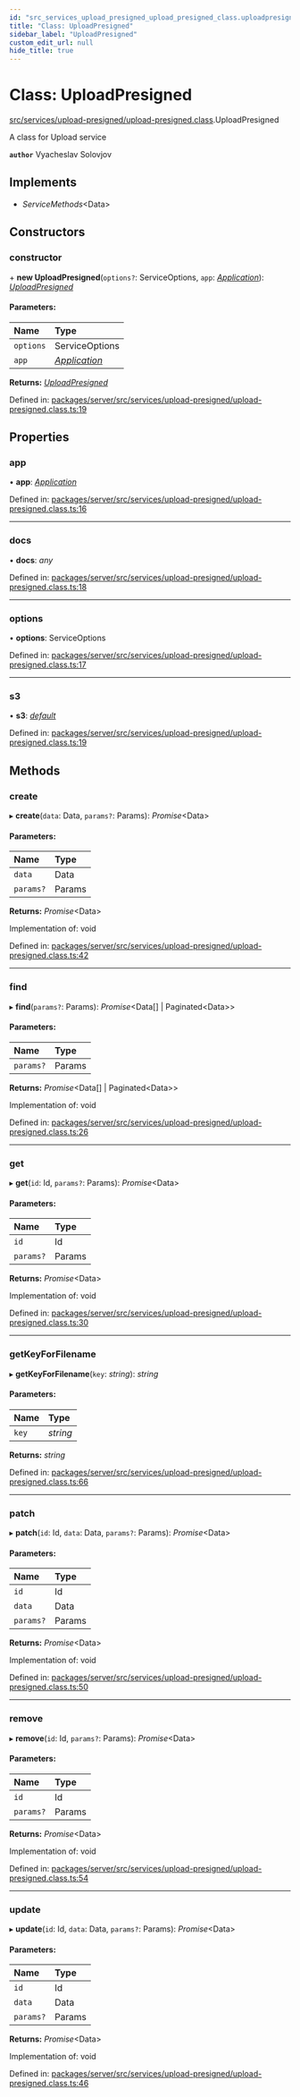 ```yaml
---
id: "src_services_upload_presigned_upload_presigned_class.uploadpresigned"
title: "Class: UploadPresigned"
sidebar_label: "UploadPresigned"
custom_edit_url: null
hide_title: true
---
```


# Class: UploadPresigned

[src/services/upload-presigned/upload-presigned.class](../modules/src_services_upload_presigned_upload_presigned_class.md).UploadPresigned

A class for Upload service

**`author`** Vyacheslav Solovjov

## Implements

* *ServiceMethods*<Data\>

## Constructors

### constructor

\+ **new UploadPresigned**(`options?`: ServiceOptions, `app`: [*Application*](../modules/src_declarations.md#application)): [*UploadPresigned*](src_services_upload_presigned_upload_presigned_class.uploadpresigned.md)

#### Parameters:

Name | Type |
:------ | :------ |
`options` | ServiceOptions |
`app` | [*Application*](../modules/src_declarations.md#application) |

**Returns:** [*UploadPresigned*](src_services_upload_presigned_upload_presigned_class.uploadpresigned.md)

Defined in: [packages/server/src/services/upload-presigned/upload-presigned.class.ts:19](https://github.com/xr3ngine/xr3ngine/blob/7650c2bea/packages/server/src/services/upload-presigned/upload-presigned.class.ts#L19)

## Properties

### app

• **app**: [*Application*](../modules/src_declarations.md#application)

Defined in: [packages/server/src/services/upload-presigned/upload-presigned.class.ts:16](https://github.com/xr3ngine/xr3ngine/blob/7650c2bea/packages/server/src/services/upload-presigned/upload-presigned.class.ts#L16)

___

### docs

• **docs**: *any*

Defined in: [packages/server/src/services/upload-presigned/upload-presigned.class.ts:18](https://github.com/xr3ngine/xr3ngine/blob/7650c2bea/packages/server/src/services/upload-presigned/upload-presigned.class.ts#L18)

___

### options

• **options**: ServiceOptions

Defined in: [packages/server/src/services/upload-presigned/upload-presigned.class.ts:17](https://github.com/xr3ngine/xr3ngine/blob/7650c2bea/packages/server/src/services/upload-presigned/upload-presigned.class.ts#L17)

___

### s3

• **s3**: [*default*](src_storage_s3_storage.default.md)

Defined in: [packages/server/src/services/upload-presigned/upload-presigned.class.ts:19](https://github.com/xr3ngine/xr3ngine/blob/7650c2bea/packages/server/src/services/upload-presigned/upload-presigned.class.ts#L19)

## Methods

### create

▸ **create**(`data`: Data, `params?`: Params): *Promise*<Data\>

#### Parameters:

Name | Type |
:------ | :------ |
`data` | Data |
`params?` | Params |

**Returns:** *Promise*<Data\>

Implementation of: void

Defined in: [packages/server/src/services/upload-presigned/upload-presigned.class.ts:42](https://github.com/xr3ngine/xr3ngine/blob/7650c2bea/packages/server/src/services/upload-presigned/upload-presigned.class.ts#L42)

___

### find

▸ **find**(`params?`: Params): *Promise*<Data[] \| Paginated<Data\>\>

#### Parameters:

Name | Type |
:------ | :------ |
`params?` | Params |

**Returns:** *Promise*<Data[] \| Paginated<Data\>\>

Implementation of: void

Defined in: [packages/server/src/services/upload-presigned/upload-presigned.class.ts:26](https://github.com/xr3ngine/xr3ngine/blob/7650c2bea/packages/server/src/services/upload-presigned/upload-presigned.class.ts#L26)

___

### get

▸ **get**(`id`: Id, `params?`: Params): *Promise*<Data\>

#### Parameters:

Name | Type |
:------ | :------ |
`id` | Id |
`params?` | Params |

**Returns:** *Promise*<Data\>

Implementation of: void

Defined in: [packages/server/src/services/upload-presigned/upload-presigned.class.ts:30](https://github.com/xr3ngine/xr3ngine/blob/7650c2bea/packages/server/src/services/upload-presigned/upload-presigned.class.ts#L30)

___

### getKeyForFilename

▸ **getKeyForFilename**(`key`: *string*): *string*

#### Parameters:

Name | Type |
:------ | :------ |
`key` | *string* |

**Returns:** *string*

Defined in: [packages/server/src/services/upload-presigned/upload-presigned.class.ts:66](https://github.com/xr3ngine/xr3ngine/blob/7650c2bea/packages/server/src/services/upload-presigned/upload-presigned.class.ts#L66)

___

### patch

▸ **patch**(`id`: Id, `data`: Data, `params?`: Params): *Promise*<Data\>

#### Parameters:

Name | Type |
:------ | :------ |
`id` | Id |
`data` | Data |
`params?` | Params |

**Returns:** *Promise*<Data\>

Implementation of: void

Defined in: [packages/server/src/services/upload-presigned/upload-presigned.class.ts:50](https://github.com/xr3ngine/xr3ngine/blob/7650c2bea/packages/server/src/services/upload-presigned/upload-presigned.class.ts#L50)

___

### remove

▸ **remove**(`id`: Id, `params?`: Params): *Promise*<Data\>

#### Parameters:

Name | Type |
:------ | :------ |
`id` | Id |
`params?` | Params |

**Returns:** *Promise*<Data\>

Implementation of: void

Defined in: [packages/server/src/services/upload-presigned/upload-presigned.class.ts:54](https://github.com/xr3ngine/xr3ngine/blob/7650c2bea/packages/server/src/services/upload-presigned/upload-presigned.class.ts#L54)

___

### update

▸ **update**(`id`: Id, `data`: Data, `params?`: Params): *Promise*<Data\>

#### Parameters:

Name | Type |
:------ | :------ |
`id` | Id |
`data` | Data |
`params?` | Params |

**Returns:** *Promise*<Data\>

Implementation of: void

Defined in: [packages/server/src/services/upload-presigned/upload-presigned.class.ts:46](https://github.com/xr3ngine/xr3ngine/blob/7650c2bea/packages/server/src/services/upload-presigned/upload-presigned.class.ts#L46)
